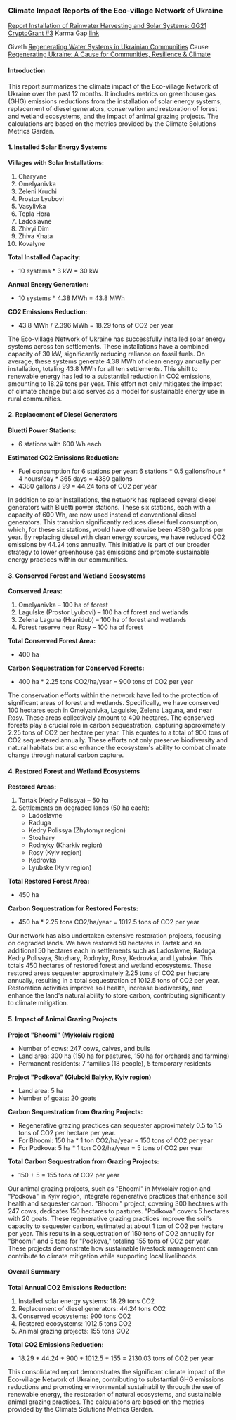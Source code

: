### Climate Impact Reports of the Eco-village Network of Ukraine

[Report Installation of Rainwater Harvesting and Solar Systems: GG21 CryptoGrant #3](https://github.com/maxzalevski/climate_solutions/issues/3)
Karma Gap [link](https://gap.karmahq.xyz/project/gen-ukraine/grants/0x748e2dcd333525f8fe54321dd14d91a9328fc3d0702ced4d7fa8f1202428ad68)

Giveth [Regenerating Water Systems in Ukrainian Communities](https://giveth.io/project/regenerating-water-systems-in-ukrainian-communities)
Cause [Regenerating Ukraine: A Cause for Communities, Resilience & Climate](https://giveth.io/cause/regenerating-ukraine:-a-cause-for-communities-resilience-climate)

#### Introduction
This report summarizes the climate impact of the Eco-village Network of Ukraine over the past 12 months. It includes metrics on greenhouse gas (GHG) emissions reductions from the installation of solar energy systems, replacement of diesel generators, conservation and restoration of forest and wetland ecosystems, and the impact of animal grazing projects. The calculations are based on the metrics provided by the Climate Solutions Metrics Garden.

#### 1. Installed Solar Energy Systems

**Villages with Solar Installations:**
1. Charyvne
2. Omelyanivka
3. Zeleni Kruchi
4. Prostor Lyubovi
5. Vasylivka
6. Tepla Hora
7. Ladoslavne
8. Zhivyi Dim
9. Zhiva Khata
10. Kovalyne

**Total Installed Capacity:**
- 10 systems * 3 kW = 30 kW

**Annual Energy Generation:**
- 10 systems * 4.38 MWh = 43.8 MWh

**CO2 Emissions Reduction:**
- 43.8 MWh / 2.396 MWh = 18.29 tons of CO2 per year

The Eco-village Network of Ukraine has successfully installed solar energy systems across ten settlements. These installations have a combined capacity of 30 kW, significantly reducing reliance on fossil fuels. On average, these systems generate 4.38 MWh of clean energy annually per installation, totaling 43.8 MWh for all ten settlements. This shift to renewable energy has led to a substantial reduction in CO2 emissions, amounting to 18.29 tons per year. This effort not only mitigates the impact of climate change but also serves as a model for sustainable energy use in rural communities.

#### 2. Replacement of Diesel Generators

**Bluetti Power Stations:**
- 6 stations with 600 Wh each

**Estimated CO2 Emissions Reduction:**
- Fuel consumption for 6 stations per year: 6 stations * 0.5 gallons/hour * 4 hours/day * 365 days = 4380 gallons
- 4380 gallons / 99 = 44.24 tons of CO2 per year

In addition to solar installations, the network has replaced several diesel generators with Bluetti power stations. These six stations, each with a capacity of 600 Wh, are now used instead of conventional diesel generators. This transition significantly reduces diesel fuel consumption, which, for these six stations, would have otherwise been 4380 gallons per year. By replacing diesel with clean energy sources, we have reduced CO2 emissions by 44.24 tons annually. This initiative is part of our broader strategy to lower greenhouse gas emissions and promote sustainable energy practices within our communities.

#### 3. Conserved Forest and Wetland Ecosystems

**Conserved Areas:**
1. Omelyanivka – 100 ha of forest
2. Lagulske (Prostor Lyubovi) – 100 ha of forest and wetlands
3. Zelena Laguna (Hranidub) – 100 ha of forest and wetlands
4. Forest reserve near Rosy – 100 ha of forest

**Total Conserved Forest Area:**
- 400 ha

**Carbon Sequestration for Conserved Forests:**
- 400 ha * 2.25 tons CO2/ha/year = 900 tons of CO2 per year

The conservation efforts within the network have led to the protection of significant areas of forest and wetlands. Specifically, we have conserved 100 hectares each in Omelyanivka, Lagulske, Zelena Laguna, and near Rosy. These areas collectively amount to 400 hectares. The conserved forests play a crucial role in carbon sequestration, capturing approximately 2.25 tons of CO2 per hectare per year. This equates to a total of 900 tons of CO2 sequestered annually. These efforts not only preserve biodiversity and natural habitats but also enhance the ecosystem's ability to combat climate change through natural carbon capture.

#### 4. Restored Forest and Wetland Ecosystems

**Restored Areas:**
1. Tartak (Kedry Polissya) – 50 ha
2. Settlements on degraded lands (50 ha each):
   - Ladoslavne
   - Raduga
   - Kedry Polissya (Zhytomyr region)
   - Stozhary
   - Rodnyky (Kharkiv region)
   - Rosy (Kyiv region)
   - Kedrovka
   - Lyubske (Kyiv region)

**Total Restored Forest Area:**
- 450 ha

**Carbon Sequestration for Restored Forests:**
- 450 ha * 2.25 tons CO2/ha/year = 1012.5 tons of CO2 per year

Our network has also undertaken extensive restoration projects, focusing on degraded lands. We have restored 50 hectares in Tartak and an additional 50 hectares each in settlements such as Ladoslavne, Raduga, Kedry Polissya, Stozhary, Rodnyky, Rosy, Kedrovka, and Lyubske. This totals 450 hectares of restored forest and wetland ecosystems. These restored areas sequester approximately 2.25 tons of CO2 per hectare annually, resulting in a total sequestration of 1012.5 tons of CO2 per year. Restoration activities improve soil health, increase biodiversity, and enhance the land's natural ability to store carbon, contributing significantly to climate mitigation.

#### 5. Impact of Animal Grazing Projects

**Project "Bhoomi" (Mykolaiv region)**
- Number of cows: 247 cows, calves, and bulls
- Land area: 300 ha (150 ha for pastures, 150 ha for orchards and farming)
- Permanent residents: 7 families (18 people), 5 temporary residents

**Project "Podkova" (Gluboki Balyky, Kyiv region)**
- Land area: 5 ha
- Number of goats: 20 goats

**Carbon Sequestration from Grazing Projects:**
- Regenerative grazing practices can sequester approximately 0.5 to 1.5 tons of CO2 per hectare per year.
- For Bhoomi: 150 ha * 1 ton CO2/ha/year = 150 tons of CO2 per year
- For Podkova: 5 ha * 1 ton CO2/ha/year = 5 tons of CO2 per year

**Total Carbon Sequestration from Grazing Projects:**
- 150 + 5 = 155 tons of CO2 per year

Our animal grazing projects, such as "Bhoomi" in Mykolaiv region and "Podkova" in Kyiv region, integrate regenerative practices that enhance soil health and sequester carbon. "Bhoomi" project, covering 300 hectares with 247 cows, dedicates 150 hectares to pastures. "Podkova" covers 5 hectares with 20 goats. These regenerative grazing practices improve the soil's capacity to sequester carbon, estimated at about 1 ton of CO2 per hectare per year. This results in a sequestration of 150 tons of CO2 annually for "Bhoomi" and 5 tons for "Podkova," totaling 155 tons of CO2 per year. These projects demonstrate how sustainable livestock management can contribute to climate mitigation while supporting local livelihoods.

#### Overall Summary

**Total Annual CO2 Emissions Reduction:**
1. Installed solar energy systems: 18.29 tons CO2
2. Replacement of diesel generators: 44.24 tons CO2
3. Conserved ecosystems: 900 tons CO2
4. Restored ecosystems: 1012.5 tons CO2
5. Animal grazing projects: 155 tons CO2

**Total CO2 Emissions Reduction:**
- 18.29 + 44.24 + 900 + 1012.5 + 155 = 2130.03 tons of CO2 per year

This consolidated report demonstrates the significant climate impact of the Eco-village Network of Ukraine, contributing to substantial GHG emissions reductions and promoting environmental sustainability through the use of renewable energy, the restoration of natural ecosystems, and sustainable animal grazing practices. The calculations are based on the metrics provided by the Climate Solutions Metrics Garden.

